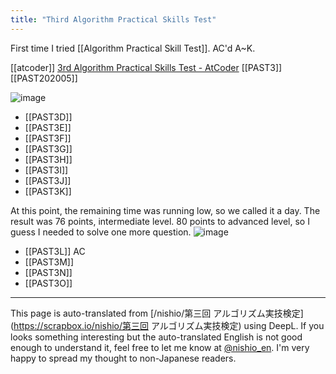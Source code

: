 ```yaml
---
title: "Third Algorithm Practical Skills Test"
---
```


First time I tried [[Algorithm Practical Skill Test]].
AC'd A~K.

[[atcoder]] [3rd Algorithm Practical Skills Test - AtCoder](https://atcoder.jp/contests/past202005-open) [[PAST3]] [[PAST202005]]

![image](https://gyazo.com/4c60a4aabe1d1f64df0a3578c3a6c874/thumb/1000)

- [[PAST3D]]
- [[PAST3E]]
- [[PAST3F]]
- [[PAST3G]]
- [[PAST3H]]
- [[PAST3I]]
- [[PAST3J]]
- [[PAST3K]]

At this point, the remaining time was running low, so we called it a day.
The result was 76 points, intermediate level. 80 points to advanced level, so I guess I needed to solve one more question.
![image](https://gyazo.com/7608923959a5769e6e6e96207a74668b/thumb/1000)

- [[PAST3L]] AC
- [[PAST3M]]
- [[PAST3N]]
- [[PAST3O]]
---
This page is auto-translated from [/nishio/第三回 アルゴリズム実技検定](https://scrapbox.io/nishio/第三回 アルゴリズム実技検定) using DeepL. If you looks something interesting but the auto-translated English is not good enough to understand it, feel free to let me know at [@nishio_en](https://twitter.com/nishio_en). I'm very happy to spread my thought to non-Japanese readers.